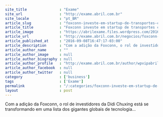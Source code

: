 ```yaml
---
site_title               : "Exame"
site_url                 : "http://exame.abril.com.br"
site_locale              : "pt_BR"
article_slug             : "foxconn-investe-em-startup-de-transportes-chinesa"
article_title            : "Foxconn investe em startup de transportes chinesa"
article_image            : "https://abrilexame.files.wordpress.com/2016/09/size_960_16_9_didi-chuxing.jpg?quality=70&strip=all&w=960"
article_url              : "http://exame.abril.com.br/negocios/foxconn-investe-em-startup-de-transportes-chinesa/"
article_published_at     : "2016-09-08T16:47:17-03:00"
article_description      : "Com a adição da Foxconn, o rol de investidores da Didi Chuxing está se transformando em uma lista dos gigantes globais de tecnologia..."
article_author_name      : ""
article_author_image     : null
article_author_biography : null
article_author_profile   : "http://exame.abril.com.br/author/wpvipabril/"
article_author_facebook  : null
article_author_twitter   : null
category                 : ['business']
tags                     : ['Exame']
permalink                : "/:categories/foxconn-investe-em-startup-de-transportes-chinesa/"
layout                   : post
---
```


Com a adição da Foxconn, o rol de investidores da Didi Chuxing está se transformando em uma lista dos gigantes globais de tecnologia...
